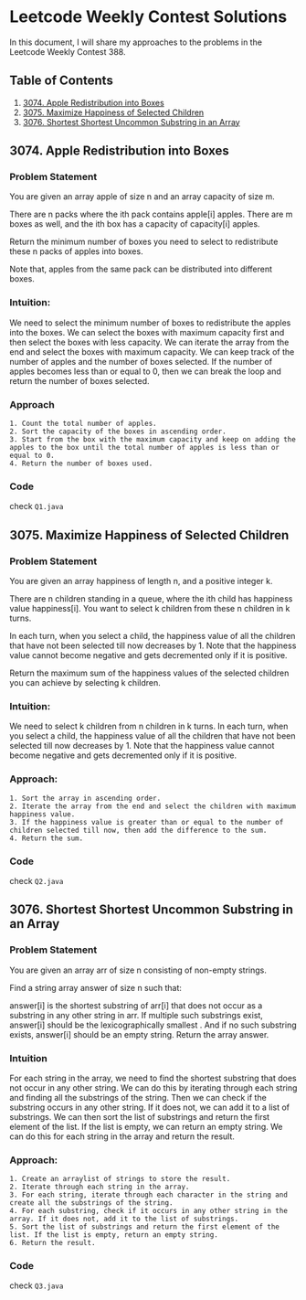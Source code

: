 # Leetcode Weekly Contest Solutions

In this document, I will share my approaches to the problems in the Leetcode Weekly Contest 388.

## Table of Contents

1. [3074. Apple Redistribution into Boxes](#3074-apple-redistribution-into-boxes)
2. [3075. Maximize Happiness of Selected Children](#3075-maximize-happiness-of-selected-children)
3. [3076. Shortest Shortest Uncommon Substring in an Array](#3076-shortest-shortest-uncommon-substring-in-an-array)

## 3074. Apple Redistribution into Boxes

### Problem Statement

You are given an array apple of size n and an array capacity of size m.

There are n packs where the ith pack contains apple[i] apples. There are m boxes as well, and the ith box has a capacity of capacity[i] apples.

Return the minimum number of boxes you need to select to redistribute these n packs of apples into boxes.

Note that, apples from the same pack can be distributed into different boxes.

### Intuition:

We need to select the minimum number of boxes to redistribute the apples into the boxes. We can select the boxes with maximum capacity first and then select the boxes with less capacity. We can iterate the array from the end and select the boxes with maximum capacity. We can keep track of the number of apples and the number of boxes selected. If the number of apples becomes less than or equal to 0, then we can break the loop and return the number of boxes selected.

### Approach

```
1. Count the total number of apples.
2. Sort the capacity of the boxes in ascending order.
3. Start from the box with the maximum capacity and keep on adding the apples to the box until the total number of apples is less than or equal to 0.
4. Return the number of boxes used.
```

### Code

check `Q1.java`

## 3075. Maximize Happiness of Selected Children

### Problem Statement

You are given an array happiness of length n, and a positive integer k.

There are n children standing in a queue, where the ith child has happiness value happiness[i]. You want to select k children from these n children in k turns.

In each turn, when you select a child, the happiness value of all the children that have not been selected till now decreases by 1. Note that the happiness value cannot become negative and gets decremented only if it is positive.

Return the maximum sum of the happiness values of the selected children you can achieve by selecting k children.

### Intuition:

We need to select k children from n children in k turns. In each turn, when you select a child, the happiness value of all the children that have not been selected till now decreases by 1. Note that the happiness value cannot become negative and gets decremented only if it is positive.

### Approach:

```
1. Sort the array in ascending order.
2. Iterate the array from the end and select the children with maximum happiness value.
3. If the happiness value is greater than or equal to the number of children selected till now, then add the difference to the sum.
4. Return the sum.
```

### Code

check `Q2.java`

## 3076. Shortest Shortest Uncommon Substring in an Array

### Problem Statement

You are given an array arr of size n consisting of non-empty strings.

Find a string array answer of size n such that:

answer[i] is the shortest
substring
of arr[i] that does not occur as a substring in any other string in arr. If multiple such substrings exist, answer[i] should be the
lexicographically smallest
. And if no such substring exists, answer[i] should be an empty string.
Return the array answer.

### Intuition

For each string in the array, we need to find the shortest substring that does not occur in any other string. We can do this by iterating through each string and finding all the substrings of the string. Then we can check if the substring occurs in any other string. If it does not, we can add it to a list of substrings. We can then sort the list of substrings and return the first element of the list. If the list is empty, we can return an empty string. We can do this for each string in the array and return the result.

### Approach:

```
1. Create an arraylist of strings to store the result.
2. Iterate through each string in the array.
3. For each string, iterate through each character in the string and create all the substrings of the string.
4. For each substring, check if it occurs in any other string in the array. If it does not, add it to the list of substrings.
5. Sort the list of substrings and return the first element of the list. If the list is empty, return an empty string.
6. Return the result.
```

### Code

check `Q3.java`
